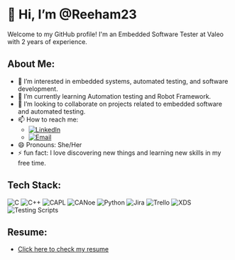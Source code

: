 # 👋 Hi, I’m @Reeham23

Welcome to my GitHub profile! I'm an Embedded Software Tester at Valeo with 2 years of experience.

## About Me:
- 👀 I’m interested in embedded systems, automated testing, and software development.
- 🌱 I’m currently learning Automation testing and Robot Framework.
- 💞️ I’m looking to collaborate on projects related to embedded software and automated testing.
- 📫 How to reach me: 
  - [![LinkedIn](https://img.shields.io/badge/LinkedIn-0077B5?style=for-the-badge&logo=linkedin&logoColor=white)](https://www.linkedin.com/in/riham-e-a2aa382b0)
  - [![Email](https://img.shields.io/badge/Email-D14836?style=for-the-badge&logo=gmail&logoColor=white)](mailto:reehameid2@gmail.com)
- 😄 Pronouns: She/Her
- ⚡ fun fact: I love discovering new things and learning new skills in my free time.

## Tech Stack:
![C](https://img.shields.io/badge/C-00599C?style=for-the-badge&logo=c&logoColor=white)
![C++](https://img.shields.io/badge/C%2B%2B-00599C?style=for-the-badge&logo=c%2B%2B&logoColor=white)
![CAPL](https://img.shields.io/badge/CAPL-00599C?style=for-the-badge&logo=c&logoColor=white)
![CANoe](https://img.shields.io/badge/CANoe-00599C?style=for-the-badge&logo=c&logoColor=white)
![Python](https://img.shields.io/badge/Python-3776AB?style=for-the-badge&logo=python&logoColor=white)
![Jira](https://img.shields.io/badge/Jira-0052CC?style=for-the-badge&logo=jira&logoColor=white)
![Trello](https://img.shields.io/badge/Trello-0052CC?style=for-the-badge&logo=trello&logoColor=white)
![XDS](https://img.shields.io/badge/XDS-00599C?style=for-the-badge&logo=c&logoColor=white)
![Testing Scripts](https://img.shields.io/badge/Testing_Scripts-00599C?style=for-the-badge&logo=c&logoColor=white)

## Resume:
- [Click here to check my resume](https://drive.google.com/file/d/1YECIqER9YA3RWJEJVmKp58W8_llquFlx/view?usp=sharing)


